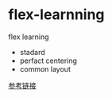 # flex-learnning
flex learning
* stadard
* perfact centering
* common layout

 [参考链接](http://tgideas.qq.com/webplat/info/news_version3/804/7104/7106/m5723/201603/443362.shtml)
